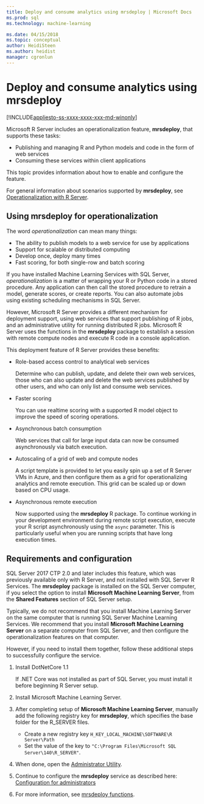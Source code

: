 ```yaml
---
title: Deploy and consume analytics using mrsdeploy | Microsoft Docs
ms.prod: sql
ms.technology: machine-learning

ms.date: 04/15/2018  
ms.topic: conceptual
author: HeidiSteen
ms.author: heidist
manager: cgronlun
---
```


# Deploy and consume analytics using mrsdeploy
[!INCLUDE[appliesto-ss-xxxx-xxxx-xxx-md-winonly](../includes/appliesto-ss-xxxx-xxxx-xxx-md-winonly.md)]

Microsoft R Server includes an operationalization feature, **mrsdeploy**, that supports these tasks:

+ Publishing and managing R and Python models and code in the form of web services
+ Consuming these services within client applications

This topic provides information about how to enable and configure the feature.

For general information about scenarios supported by **mrsdeploy**, see [Operationalization with R Server](https://docs.microsoft.com/r-server/what-is-operationalization).

## Using mrsdeploy for operationalization

The word *operationalization* can mean many things:

+ The ability to publish models to a web service for use by applications
+ Support for scalable or distributed computing
+ Develop once, deploy many times
+ Fast scoring, for both single-row and batch scoring

If you have installed Machine Learning Services with SQL Server, *operationalization* is a matter of wrapping your R or Python code in a stored procedure. Any application can then call the stored procedure to retrain a model, generate scores, or create reports. You can also automate jobs using existing scheduling mechanisms in SQL Server.

However, Microsoft R Server provides a different mechanism for deployment support, using web services that support publishing of R jobs, and an administrative utility for running distributed R jobs. Microsoft R Server uses the functions in the **mrsdeploy** package to establish a session with remote compute nodes and execute R code in a console application.

This deployment feature of R Server provides these benefits:

+ Role-based access control to analytical web services

    Determine who can publish, update, and delete their own web services, those who can also update and delete the web services published by other users, and who can only list and consume web services.

+ Faster scoring
  
  You can use realtime scoring with a supported R model object to improve the speed of scoring operations.

+ Asynchronous batch consumption

  Web services that call for large input data can now be consumed asynchronously via batch execution.

+ Autoscaling of a grid of web and compute nodes

  A script template is provided to let you easily spin up a set of R Server VMs in Azure, and then configure them as a grid for operationalizing analytics and remote execution. This grid can be scaled up or down based on CPU usage.

+ Asynchronous remote execution

    Now supported using the **mrsdeploy** R package. To continue working in your development environment during remote script execution, execute your R script asynchronously using the `async` parameter. This is particularly useful when you are running scripts that have long execution times.

## Requirements and configuration

SQL Server 2017 CTP 2.0 and later includes this feature, which was previously available only with R Server, and not installed with SQL Server R Services. The **mrsdeploy** package is installed on the SQL Server computer, if you select the option to install **Microsoft Machine Learning Server**, from the **Shared Features** section of SQL Server setup.

Typically, we do not recommend that you install Machine Learning Server on the same computer that is running SQL Server Machine Learning Services. We recommend that you install **Microsoft Machine Learning Server** on a separate computer from SQL Server, and then configure the operationalization features on that computer.

However, if you need to install them together, follow these additional steps to successfully configure the service.

1. Install DotNetCore 1.1

    If .NET Core was not installed as part of SQL Server, you must install it before beginning R Server setup.

2. Install Microsoft Machine Learning Server.

3. After completing setup of **Microsoft Machine Learning Server**, manually add the following registry key for  **mrsdeploy**, which specifies the base folder for the R_SERVER files. 

    + Create a new registry key `H_KEY_LOCAL_MACHINE\SOFTWARE\R Server\Path`
    + Set the value of the key to `"C:\Program Files\Microsoft SQL Server\140\R_SERVER"`.

4. When done, open the [Administrator Utility](https://docs.microsoft.com/r-server/operationalize/configure-use-admin-utility).

5. Continue to configure the **mrsdeploy** service as described here: [Configuration for administrators](https://docs.microsoft.com/r-server/operationalize/configure-start-for-administrators)

6. For more information, see [mrsdeploy functions](https://docs.microsoft.com/r-server/r-reference/mrsdeploy/mrsdeploy-package).
